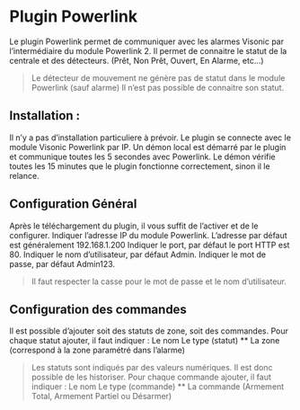 # Plugin Powerlink

Le plugin Powerlink permet de communiquer avec les alarmes Visonic par l’intermédiaire du module Powerlink 2.
Il permet de connaitre le statut de la centrale et des détecteurs. (Prêt, Non Prêt, Ouvert, En Alarme, etc…​)

>Le détecteur de mouvement ne génère pas de statut dans le module Powerlink (sauf alarme) Il n’est pas possible de connaitre son statut. 

## Installation :
Il n’y a pas d’installation particuliere à prévoir. Le plugin se connecte avec le module Visonic Powerlink par IP.
Un démon local est démarré par le plugin et communique toutes les 5 secondes avec Powerlink. Le démon vérifie toutes les 15 minutes que le plugin fonctionne correctement, sinon il le relance.


## Configuration Général
Après le téléchargement du plugin, il vous suffit de l’activer et de le configurer.
Indiquer l’adresse IP du module Powerlink. L’adresse par défaut est généralement 192.168.1.200
Indiquer le port, par défaut le port HTTP est 80.
Indiquer le nom d’utilisateur, par défaut Admin.
Indiquer le mot de passe, par défaut Admin123.

>Il faut respecter la casse pour le mot de passe et le nom d’utilisateur. 

## Configuration des commandes
Il est possible d’ajouter soit des statuts de zone, soit des commandes.
Pour chaque statut ajouter, il faut indiquer : Le nom Le type (statut) ** La zone (correspond à la zone paramétré dans l’alarme)

>Les statuts sont indiqués par des valeurs numériques. Il est donc possible de les historiser. 
>Pour chaque commande ajouter, il faut indiquer : Le nom Le type (commande) ** La commande (Armement Total, Armement Partiel ou Désarmer)
